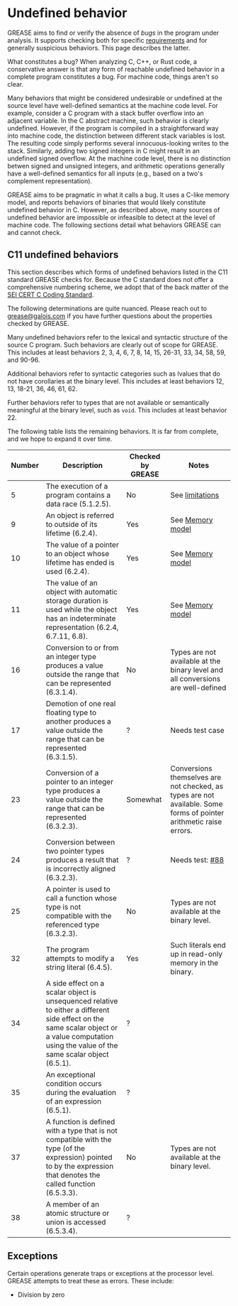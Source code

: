 # Undefined behavior

GREASE aims to find or verify the absence of *bugs* in the program under analysis.
It supports checking both for specific [requirements](requirements.md) and for generally suspicious behaviors.
This page describes the latter.

What constitutes a bug?
When analyzing C, C++, or Rust code, a conservative answer is that any form of reachable undefined behavior in a complete program constitutes a bug.
For machine code, things aren't so clear.

Many behaviors that might be considered undesirable or undefined at the source level have well-defined semantics at the machine code level.
For example, consider a C program with a stack buffer overflow into an adjacent variable.
In the C abstract machine, such behavior is clearly undefined.
However, if the program is compiled in a straightforward way into machine code, the distinction between different stack variables is lost.
The resulting code simply performs several innocuous-looking writes to the stack.
Similarly, adding two signed integers in C might result in an undefined signed overflow.
At the machine code level, there is no distinction betwen signed and unsigned integers, and arithmetic operations generally have a well-defined semantics for all inputs (e.g., based on a two's complement representation).

GREASE aims to be pragmatic in what it calls a bug.
It uses a C-like memory model, and reports behaviors of binaries that would likely constitute undefined behavior in C.
However, as described above, many sources of undefined behavior are impossible or infeasible to detect at the level of machine code.
The following sections detail what behaviors GREASE can and cannot check.

## C11 undefined behaviors

This section describes which forms of undefined behaviors listed in the C11 standard GREASE checks for.
Because the C standard does not offer a comprehensive numbering scheme, we adopt that of the back matter of the [SEI CERT C Coding Standard](https://wiki.sei.cmu.edu/confluence/display/c/CC.+Undefined+Behavior).

The following determinations are quite nuanced.
Please reach out to grease@galois.com if you have further questions about the properties checked by GREASE.

Many undefined behaviors refer to the lexical and syntactic structure of the source C program.
Such behaviors are clearly out of scope for GREASE.
This includes at least behaviors 2, 3, 4, 6, 7, 8, 14, 15, 26-31, 33, 34, 58, 59, and 90-96.

Additional behaviors refer to syntactic categories such as lvalues that do not have corollaries at the binary level.
This includes at least behaviors 12, 13, 18-21, 36, 46, 61, 62.

Further behaviors refer to types that are not available or semantically meaningful at the binary level, such as `void`. This includes at least behavior 22.

The following table lists the remaining behaviors. It is far from complete, and we hope to expand it over time.

<!-- TODO(#85): The remaining rows -->
<!-- TODO(#85): Investigate "?"s -->

| Number  | Description | Checked by GREASE | Notes      |
| ------- | ----------- | ----------------- | ---------- |
| 5 | The execution of a program contains a data race (5.1.2.5). | No | See [limitations](limitations.md) |
| 9 | An object is referred to outside of its lifetime (6.2.4). | Yes | See [Memory model](memory-model.md) |
| 10 | The value of a pointer to an object whose lifetime has ended is used (6.2.4). | Yes | See [Memory model](memory-model.md) |
| 11 | The value of an object with automatic storage duration is used while the object has an indeterminate representation (6.2.4, 6.7.11, 6.8). | Yes | See [Memory model](memory-model.md) |
| 16 | Conversion to or from an integer type produces a value outside the range that can be represented (6.3.1.4). | No | Types are not available at the binary level and all conversions are well-defined |
| 17 | Demotion of one real floating type to another produces a value outside the range that can be represented (6.3.1.5). | ? | Needs test case |
| 23 | Conversion of a pointer to an integer type produces a value outside the range that can be represented (6.3.2.3). | Somewhat | Conversions themselves are not checked, as types are not available. Some forms of pointer arithmetic raise errors. |
| 24 | Conversion between two pointer types produces a result that is incorrectly aligned (6.3.2.3). | ? | Needs test: [#88](https://github.com/GaloisInc/grease/issues/88) |
| 25 | A pointer is used to call a function whose type is not compatible with the referenced type (6.3.2.3). | No | Types are not available at the binary level. |
| 32 | The program attempts to modify a string literal (6.4.5). | Yes | Such literals end up in read-only memory in the binary. |
| 34 | A side effect on a scalar object is unsequenced relative to either a different side effect on the same scalar object or a value computation using the value of the same scalar object (6.5.1). | ? | |
| 35 | An exceptional condition occurs during the evaluation of an expression (6.5.1). | ? | |
| 37 | A function is defined with a type that is not compatible with the type (of the expression) pointed to by the expression that denotes the called function (6.5.3.3). | No | Types are not available at the binary level. |
| 38 | A member of an atomic structure or union is accessed (6.5.3.4).	 | ? | |

## Exceptions

Certain operations generate traps or exceptions at the processor level. GREASE attempts to treat these as errors. These include:

- Division by zero
